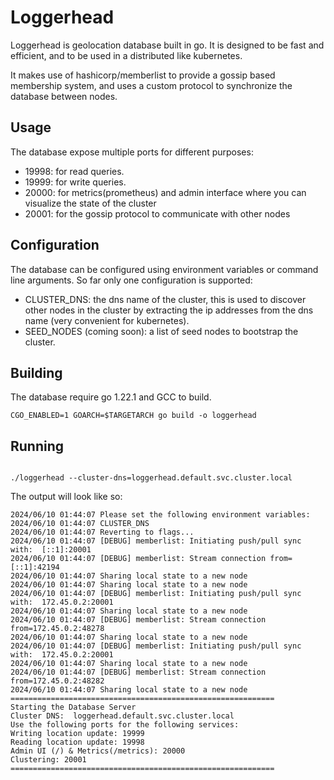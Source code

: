 # Loggerhead

Loggerhead is geolocation database built in go. It is designed to be fast and efficient, and to be used in a distributed
like kubernetes.

It makes use of hashicorp/memberlist to provide a gossip based membership system, and uses a custom protocol to
synchronize the database between nodes.

## Usage

The database expose multiple ports for different purposes:

- 19998: for read queries.
- 19999: for write queries.
- 20000: for metrics(prometheus) and admin interface where you can visualize the state of the cluster
- 20001: for the gossip protocol to communicate with other nodes

## Configuration

The database can be configured using environment variables or command line arguments.
So far only one configuration is supported:

- CLUSTER_DNS: the dns name of the cluster, this is used to discover other nodes in the cluster by extracting the
  ip addresses from the dns name (very convenient for kubernetes).
- SEED_NODES (coming soon): a list of seed nodes to bootstrap the cluster.

## Building

The database require go 1.22.1 and GCC to build.

```shell
CGO_ENABLED=1 GOARCH=$TARGETARCH go build -o loggerhead
```

## Running

```shell

./loggerhead --cluster-dns=loggerhead.default.svc.cluster.local

```

The output will look like so:

```
2024/06/10 01:44:07 Please set the following environment variables:
2024/06/10 01:44:07 CLUSTER_DNS
2024/06/10 01:44:07 Reverting to flags...
2024/06/10 01:44:07 [DEBUG] memberlist: Initiating push/pull sync with:  [::1]:20001
2024/06/10 01:44:07 [DEBUG] memberlist: Stream connection from=[::1]:42194
2024/06/10 01:44:07 Sharing local state to a new node
2024/06/10 01:44:07 Sharing local state to a new node
2024/06/10 01:44:07 [DEBUG] memberlist: Initiating push/pull sync with:  172.45.0.2:20001
2024/06/10 01:44:07 Sharing local state to a new node
2024/06/10 01:44:07 [DEBUG] memberlist: Stream connection from=172.45.0.2:48278
2024/06/10 01:44:07 Sharing local state to a new node
2024/06/10 01:44:07 [DEBUG] memberlist: Initiating push/pull sync with:  172.45.0.2:20001
2024/06/10 01:44:07 Sharing local state to a new node
2024/06/10 01:44:07 [DEBUG] memberlist: Stream connection from=172.45.0.2:48282
2024/06/10 01:44:07 Sharing local state to a new node
===========================================================
Starting the Database Server
Cluster DNS:  loggerhead.default.svc.cluster.local
Use the following ports for the following services:
Writing location update: 19999
Reading location update: 19998
Admin UI (/) & Metrics(/metrics): 20000
Clustering: 20001
===========================================================

```